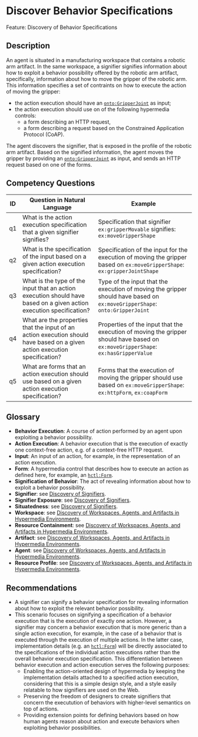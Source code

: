 # Discover Behavior Specifications

Feature: Discovery of Behavior Specifications


## Description
An agent is situated in a manufacturing workspace that contains a robotic arm artifact. In the same workspace, a signifier signifies information about how to exploit a behavior possibility offered by the robotic arm artifact, specifically, information about how to move the gripper of the robotic arm. This information specifies a set of contraints on how to execute the action of moving the gripper:
- the action execution should have an [`onto:GripperJoint`](https://ci.mines-stetienne.fr/kg/ontology#GripperJoint) as input;
- the action execution should use on of the following hypermedia controls: 
  - a form describing an HTTP request,
  - a form describing a request based on the Constrained Application Protocol (CoAP).

The agent discovers the signifier, that is exposed in the profile of the robotic arm artifact. Based on the signified information, the agent moves the gripper by providing an [`onto:GripperJoint`](https://ci.mines-stetienne.fr/kg/ontology#GripperJoint) as input, and sends an HTTP request based on one of the forms.
 
## Competency Questions

| ID | Question in Natural Language                                                                                              | Example                                                                                                                   |
|----|---------------------------------------------------------------------------------------------------------------------------|---------------------------------------------------------------------------------------------------------------------------|
| q1 | What is the action execution specification that a given signifier signifies?                                              | Specification that signifier `ex:gripperMovable` signifies: `ex:moveGripperShape`                                         |
| q2 | What is the specification of the input based on a given action execution specification?                      | Specification of the input for the execution of moving the gripper based on `ex:moveGripperShape`: `ex:gripperJointShape` |
| q3 | What is the type of the input that an action execution should have based on a given action execution specification?       | Type of the input that the execution of moving the gripper should have based on `ex:moveGripperShape`: `onto:GripperJoint` |
| q4 | What are the properties that the input of an action execution should have based on a given action execution specification? | Properties of the input that the execution of moving the gripper should have based on `ex:moveGripperShape`: `ex:hasGripperValue` |
| q5 | What are forms that an action execution should use based on a given action execution specification?                       | Forms that the execution of moving the gripper should use based on `ex:moveGripperShape`: `ex:httpForm`, `ex:coapForm`    |



## Glossary
- **Behavior Execution**: A course of action performed by an agent upon exploiting a behavior possibility.
- **Action Execution**: A behavior execution that is the execution of exactly one context-free action, e.g. of a context-free HTTP request.
- **Input**: An input of an action, for example, in the representation of an action execution.
- **Form**: A hypermedia control that describes how to execute an action as defined here, for example, an [`hctl:Form`](https://www.w3.org/2019/wot/hypermedia#Form).
- **Signification of Behavior**: The act of revealing information about how to exploit a behavior possibility.
- **Signifier**: see [Discovery of Signifiers](../discover-signifiers/README.md).
- **Signifier Exposure**: see [Discovery of Signifiers](../discover-signifiers/README.md).
- **Situatedness**: see [Discovery of Signifiers](../discover-signifiers/README.md).
- **Workspace**: see [Discovery of Workspaces, Agents, and Artifacts in Hypermedia Environments](../discover-core/README.md).
- **Resource Containment**: see [Discovery of Workspaces, Agents, and Artifacts in Hypermedia Environments](../discover-core/README.md).
- **Artifact**: see [Discovery of Workspaces, Agents, and Artifacts in Hypermedia Environments](../discover-core/README.md).
- **Agent**: see [Discovery of Workspaces, Agents, and Artifacts in Hypermedia Environments](../discover-core/README.md).
- **Resource Profile**: see [Discovery of Workspaces, Agents, and Artifacts in Hypermedia Environments](../discover-core/README.md).


## Recommendations
- A signifier can signify a behavior specification for revealing information about how to exploit the relevant behavior possibility.
- This scenario focuses on signifying a specification of a behavior execution that is the execution of exactly one action. However, a signifier may concern a behavior execution that is more generic than a single action execution, for example, in the case of a behavior that is executed through the execution of multiple actions. In the latter case, implementation details (e.g. an [`hctl:Form`](https://www.w3.org/2019/wot/hypermedia#Form)) will be directly associated to the specifications of the individual action executions rather than the overall behavior execution specification. This differentiation between behavior execution and action execution serves the following purposes:
  -	Enabling the action-oriented design of hypermedia by keeping the implementation details attached to a specified action execution, considering that this is a simple design style, and a style easily relatable to how signifiers are used on the Web.
  - Preserving the freedom of designers to create signifiers that concern the executution of behaviors with higher-level semantics on top of actions. 
  - Providing extension points for defining behaviors based on how human agents reason about action and execute behaviors when exploiting behavior possibilities. 
